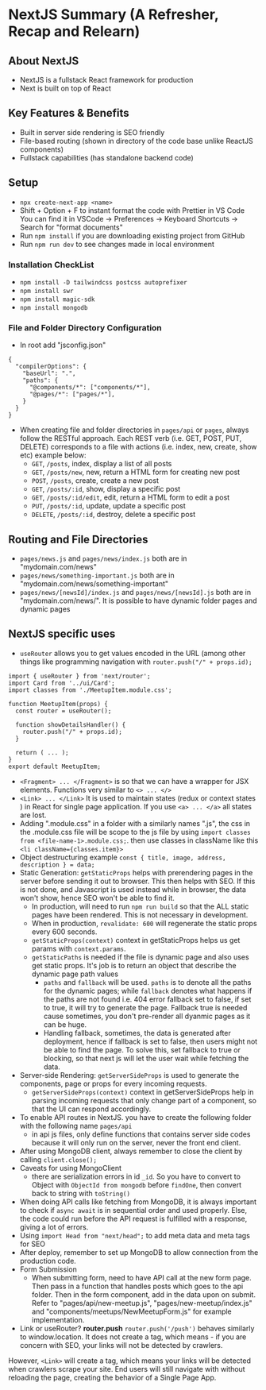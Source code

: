 # NextJS Summary (A Refresher, Recap and Relearn)
## About NextJS
- NextJS is a fullstack React framework for production
- Next is built on top of React

## Key Features & Benefits
- Built in server side rendering is SEO friendly
- File-based routing (shown in directory of the code base unlike ReactJS components)
- Fullstack capabilities (has standalone backend code)

## Setup
- `npx create-next-app <name>`
- Shift + Option + F to instant format the code with Prettier in VS Code You can find it in VSCode -> Preferences -> Keyboard Shortcuts -> Search for "format documents"
- Run `npm install` if you are downloading existing project from GitHub
- Run `npm run dev` to see changes made in local environment

### Installation CheckList
- `npm install -D tailwindcss postcss autoprefixer`
- `npm install swr`
- `npm install magic-sdk`
- `npm install mongodb`

### File and Folder Directory Configuration
- In root add "jsconfig.json"
```
{
  "compilerOptions": {
    "baseUrl": ".",
    "paths": {
      "@components/*": ["components/*"],
      "@pages/*": ["pages/*"],
    }
  }
}
```
- When creating file and folder directories in `pages/api` or `pages`, always follow the RESTful approach. Each REST verb (i.e. GET, POST, PUT, DELETE) corresponds to a file with actions (i.e. index, new, create, show etc) example below:
  - `GET`, `/posts`, index, display a list of all posts
  - `GET`, `/posts/new`, new, return a HTML form for creating new post
  - `POST`, `/posts`, create, create a new post
  - `GET`, `/posts/:id`, show, display a specific post
  - `GET`, `/posts/:id/edit`, edit, return a HTML form to edit a post
  - `PUT`, `/posts/:id`, update, update a specific post
  - `DELETE`, `/posts/:id`, destroy, delete a specific post

## Routing and File Directories
- `pages/news.js` and `pages/news/index.js` both are in "mydomain.com/news"
- `pages/news/something-important.js` both are in "mydomain.com/news/something-important"
- `pages/news/[newsId]/index.js` and `pages/news/[newsId].js` both are in "mydomain.com/news/<any other identifier>". It is possible to have dynamic folder pages and dynamic pages

## NextJS specific uses
- `useRouter` allows you to get values encoded in the URL (among other things like programming navigation with `router.push("/" + props.id);`
```
import { useRouter } from 'next/router';
import Card from '../ui/Card';
import classes from './MeetupItem.module.css';

function MeetupItem(props) {
  const router = useRouter();

  function showDetailsHandler() {
    router.push("/" + props.id);
  }

  return ( ... );
}
export default MeetupItem;
```
- `<Fragment> ... </Fragment>` is so that we can have a wrapper for JSX elements. Functions very similar to `<> ... </>`
- `<Link> ... </Link>` It is used to maintain states (redux or context states ) in React for single page application. If you use `<a> ... </a>` all states are lost.
- Adding "<file-name-1>.module.css" in a folder with a similarly names "<file-name-1>.js", the css in the .module.css file will be scope to the js file by using `import classes from <file-name-1>.module.css;`. then use classes in className like this `<li className={classes.item}>`
- Object destructuring example `const { title, image, address, description } = data;`
- Static Generation: `getStaticProps` helps with prerendering pages in the server before sending it out to browser. This then helps with SEO. If this is not done, and Javascript is used instead while in browser, the data won't show, hence SEO won't be able to find it.
  - In production, will need to run `npm run build` so that the ALL static pages have been rendered. This is not necessary in development.
  - When in production, `revalidate: 600` will regenerate the static props every 600 seconds.
  - `getStaticProps(context)` context in getStaticProps helps us get params with `context.params`.  
  - `getStaticPaths` is needed if the file is dynamic page and also uses get static props. It's job is to return an object that describe the dynamic page path values
    - `paths` and `fallback` will be used. `paths` is to denote all the paths for the dynamic pages; while `fallback` denotes what happens if the paths are not found i.e. 404 error fallback set to false, if set to true, it will try to generate the page. Fallback true is needed cause sometimes, you don't pre-render all dyanmic pages as it can be huge.
    - Handling fallback, sometimes, the data is generated after deployment, hence if fallback is set to false, then users might not be able to find the page. To solve this, set fallback to true or blocking, so that next js will let the user wait while fetching the data.
- Server-side Rendering: `getServerSideProps` is used to generate the components, page or props for every incoming requests.
  - `getServerSideProps(context)` context in getServerSideProps help in parsing incoming requests that only change part of a component, so that the UI can respond accordingly.
- To enable API routes in NextJS. you have to create the following folder with the following name `pages/api`
  - in api js files, only define functions that contains server side codes because it will only run on the server, never the front end client. 
- After using MongoDB client, always remember to close the client by calling `client.close();`
- Caveats for using MongoClient
  - there are serialization errors in id `_id`. So you have to convert to Object with `ObjectId from mongodb` before `findOne`, then convert back to string with `toString()`
- When doing API calls like fetching from MongoDB, it is always important to check if `async await` is in sequential order and used properly. Else, the code could run before the API request is fulfilled with a response, giving a lot of errors.
- Using `import Head from "next/head";` to add meta data and meta tags for SEO
- After deploy, remember to set up MongoDB to allow connection from the production code.
- Form Submission
  - When submitting form, need to have API call at the new form page. Then pass in a function that handles posts which goes to the api folder. Then in the form component, add in the data upon on submit. Refer to "pages/api/new-meetup.js", "pages/new-meetup/index.js" and "components/meetups/NewMeetupForm.js" for example implementation. 
- Link or useRouter?
**router.push**
`router.push('/push')` behaves similarly to window.location. It does not create a <a> tag, which means - if you are concern with SEO, your links will not be detected by crawlers.

**<Link>**
However, `<Link>` will create a <a> tag, which means your links will be detected when crawlers scrape your site. End users will still navigate with without reloading the page, creating the behavior of a Single Page App.